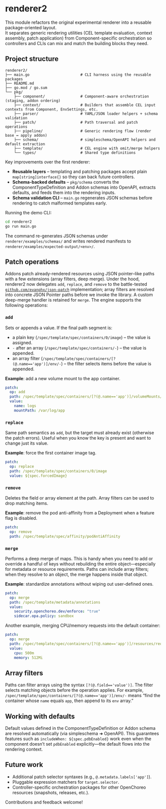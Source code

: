 # renderer2

This module refactors the original experimental renderer into a reusable package-oriented layout.  
It separates generic rendering utilities (CEL template evaluation, context assembly, patch application) from Component-specific orchestration so controllers and CLIs can mix and match the building blocks they need.

## Project structure

```
renderer2/
├── main.go                       # CLI harness using the reusable packages
├── README.md
├── go.mod / go.sum
└── pkg/
    ├── component/                # Component-aware orchestration (staging, addon ordering)
    ├── context/                  # Builders that assemble CEL input contexts from Component, EnvSettings, etc.
    ├── parser/                   # YAML/JSON loader helpers + schema validation
    ├── patch/                    # Path traversal and patch operations
    ├── pipeline/                 # Generic rendering flow (render base ↔ apply addon)
    ├── schema/                   # simpleschema/OpenAPI helpers and default extraction
    ├── template/                 # CEL engine with omit/merge helpers
    └── types/                    # Shared type definitions
```

Key improvements over the first renderer:

- **Reusable layers** – templating and patching packages accept plain `map[string]interface{}` so they can back future controllers.
- **Schema-backed defaults** – `pkg/schema` converts the ComponentTypeDefinition and Addon schemas into OpenAPI, extracts defaults, and feeds them into the rendering inputs.
- **Schema validation CLI** – `main.go` regenerates JSON schemas before rendering to catch malformed templates early.

Running the demo CLI:

```bash
cd renderer2
go run main.go
```

The command re-generates JSON schemas under `renderer/examples/schemas/` and writes rendered manifests to `renderer/examples/expected-output/<env>/`.

## Patch operations

Addons patch already-rendered resources using JSON pointer–like paths with a few extensions (array filters, deep merge). Under the hood, renderer2 now delegates `add`, `replace`, and `remove` to the battle-tested [`github.com/evanphx/json-patch`](https://github.com/evanphx/json-patch) implementation; array filters are resolved into concrete JSON Pointer paths before we invoke the library. A custom deep-merge handler is retained for `merge`. The engine supports the following operations:

### `add`

Sets or appends a value. If the final path segment is:

- a plain key (`/spec/template/spec/containers/0/image`) – the value is assigned.
- `-` after an array (`/spec/template/spec/containers/-`) – the value is appended.
- an array filter (`/spec/template/spec/containers/[?(@.name=='app')]/env/-`) – the filter selects items before the value is appended.

**Example**: add a new volume mount to the app container.

```yaml
patch:
  op: add
  path: /spec/template/spec/containers/[?(@.name=='app')]/volumeMounts/-
  value:
    name: logs
    mountPath: /var/log/app
```

### `replace`

Same path semantics as `add`, but the target must already exist (otherwise the patch errors). Useful when you know the key is present and want to change just its value.

**Example**: force the first container image tag.

```yaml
patch:
  op: replace
  path: /spec/template/spec/containers/0/image
  value: ${spec.forcedImage}
```

### `remove`

Deletes the field or array element at the path. Array filters can be used to drop matching items.

**Example**: remove the pod anti-affinity from a Deployment when a feature flag is disabled.

```yaml
patch:
  op: remove
  path: /spec/template/spec/affinity/podAntiAffinity
```

### `merge`

Performs a deep merge of maps. This is handy when you need to add or override a handful of keys without rebuilding the entire object—especially for metadata or resource requirements. Paths can include array filters; when they resolve to an object, the merge happens inside that object.

**Example**: standardize annotations without wiping out user-defined ones.

```yaml
patch:
  op: merge
  path: /spec/template/metadata/annotations
  value:
    security.openchoreo.dev/enforce: "true"
    sidecar.opa.policy: sandbox
```

Another example, merging CPU/memory requests into the default container:

```yaml
patch:
  op: merge
  path: /spec/template/spec/containers/[?(@.name=='app')]/resources/requests
  value:
    cpu: 500m
    memory: 512Mi
```

## Array filters

Paths can filter arrays using the syntax `[?(@.field=='value')]`. The filter selects matching objects before the operation applies. For example, `/spec/template/spec/containers/[?(@.name=='app')]/env/-` means “find the container whose `name` equals `app`, then append to its `env` array.”

## Working with defaults

Default values defined in the ComponentTypeDefinition or Addon schema are resolved automatically (via simpleschema ➜ OpenAPI). This guarantees features such as `includeWhen: ${spec.pdbEnabled}` work even when the component doesn’t set `pdbEnabled` explicitly—the default flows into the rendering context.

## Future work

- Additional patch selector syntaxes (e.g., `@.metadata.labels['app']`).
- Pluggable expression matchers for `target.selector`.
- Controller-specific orchestration packages for other OpenChoreo resources (snapshots, releases, etc.).

Contributions and feedback welcome!
